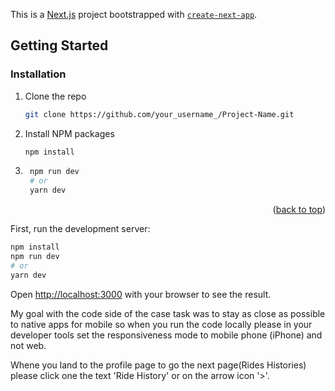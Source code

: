 This is a [Next.js](https://nextjs.org/) project bootstrapped with [`create-next-app`](https://github.com/vercel/next.js/tree/canary/packages/create-next-app).

## Getting Started

### Installation


1. Clone the repo
   ```sh
   git clone https://github.com/your_username_/Project-Name.git
   ```
2. Install NPM packages
   ```sh
   npm install
   ```
3. ```bash
    npm run dev
    # or
    yarn dev
    ```
<p align="right">(<a href="#top">back to top</a>)</p>

First, run the development server:

```bash
npm install
npm run dev
# or
yarn dev
```

Open [http://localhost:3000](http://localhost:3000) with your browser to see the result.

My goal with the code side of the case task was to stay as close as possible to native apps for mobile so when you run the code locally please in your developer tools set the responsiveness mode to mobile phone (iPhone) and not web. 

Whene you land to the profile page to go the next page(Rides Histories) please click one the text 'Ride History' or on the arrow icon '>'.
